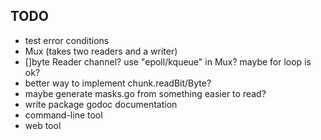 TODO
----
- test error conditions
- Mux (takes two readers and a writer)
- []byte Reader channel?  use "epoll/kqueue" in Mux? maybe for loop is
  ok?
- better way to implement chunk.readBit/Byte?
- maybe generate masks.go from something easier to read?
- write package godoc documentation
- command-line tool
- web tool
